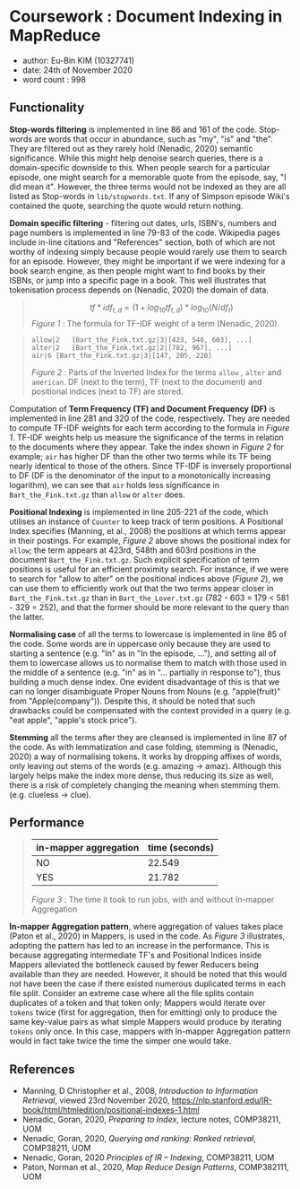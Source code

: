 # Coursework : Document Indexing in MapReduce
- author: Eu-Bin KIM (10327741)
- date: 24th of November 2020
- word count : 998

## Functionality

**Stop-words filtering** is implemented in line 86 and 161 of the code. Stop-words are words that occur in abundance,
 such as "my", "is" and "the". They are filtered out as they rarely hold (Nenadic, 2020) semantic significance. While this might help denoise search queries,
   there is a domain-specific downside to this. When people search for a particular episode, one might search for a 
   memorable quote from the episode, say, "I did mean it". However, the three terms would not be indexed
    as they are all listed as Stop-words in `lib/stopwords.txt`. If any of Simpson episode Wiki's contained the quote, searching the quote would return nothing. 
     
**Domain specific filtering** - filtering out dates, urls, ISBN's, numbers and page numbers is implemented in line 79-83 of the code. Wikipedia pages include
 in-line citations and "References" section, both of which are not worthy of indexing simply because people would rarely use
 them to search for an episode. However, they might be important if we were indexing for a book search engine, as then people
might want to find books by their ISBNs, or jump into a specific page in a book. This well illustrates that tokenisation process
 depends on (Nenadic, 2020) the domain of data. 
    
    
> $$tf*idf_{t, d} = (1 + log_{10}tf_{t,d}) * log_{10}(N/df_{t})$$
> *Figure 1* : The formula for TF-IDF weight of a term (Nenadic, 2020).  
     
> ```
> allow|2	[Bart_the_Fink.txt.gz|3|[423, 548, 603], ...]
> alter|2	[Bart_the_Fink.txt.gz|2|[782, 967], ...]
> air|6	[Bart_the_Fink.txt.gz|3|[147, 205, 220]
> ```
> *Figure 2* : Parts of the Inverted Index for the terms `allow` , `alter` and `american`.
>  DF (next to the term), TF (next to the document) and positional indices (next to TF) are stored. 


 Computation of **Term Frequency (TF) and Document Frequency (DF)** is implemented in line 281 and 320 of the code, respectively. They are needed to compute TF-IDF weights
  for each term according to the formula in *Figure 1*. TF-IDF weights help us measure the significance of the terms 
  in relation to the documents where they appear. Take the index shown in *Figure 2* for example; `air` has higher DF than
   the other two terms while its TF being nearly identical to those of the others.
    Since TF-IDF is inversely proportional to DF (DF is the denominator of the input to a monotonically increasing logarithm),
     we can see that `air` holds less significance in `Bart_the_Fink.txt.gz` than `allow` or `alter` does. 
  

**Positional Indexing** is implemented in line 205-221 of the code, which utilises an instance of `Counter` to keep 
track of term positions. A Positional Index specifies (Manning, et al., 2008) the positions at which
 terms appear in their postings. For example, *Figure 2* above shows the positional index for `allow`; 
 the term appears at 423rd, 548th and 603rd positions in the document `Bart_the_Fink.txt.gz`.
   Such explicit specification of term positions is useful for an efficient proximity search.
   For instance, if we were to search for "allow to alter" on the positional indices above (*Figure 2*),
we can use them to efficiently work out that the two terms appear closer in `Bart_the_Fink.txt.gz` than in
 `Bart_the_Lover.txt.gz` (782 - 603 = 179 < 581 - 329 = 252), and that the former should be more relevant to the query than
 the latter.
 
     
**Normalising case** of all the terms to lowercase is implemented in line 85 of the code. Some words are in uppercase 
only because they are used to starting a sentence (e.g. "In" as in "In the episode, ..."), and setting all of them to lowercase 
allows us to normalise them to match with those used in the middle of a sentence (e.g. "in" as in "... partially in response to"), thus building a much dense index.
 One evident disadvantage of this is that we can no longer disambiguate Proper Nouns from Nouns (e.g. "apple(fruit)" from "Apple(company")). 
Despite this, it should be noted that such drawbacks could be compensated with the context provided in a query (e.g. "eat apple", "apple's stock price").


**Stemming** all the terms after they are cleansed is implemented in line 87 of the code. As with lemmatization and case folding,
 stemming is (Nenadic, 2020) a way of normalising tokens. It works by dropping affixes of words, only leaving out stems of the words (e.g. amazing -> amaz).
Although this largely helps make the index more dense, thus reducing its size as well, there is a risk of completely changing the 
 meaning when stemming them. (e.g. clueless -> clue). 
 
## Performance


> in-mapper aggregation | time (seconds)
> --- | --- 
> NO | 22.549
> YES | 21.782
>
> *Figure 3* : The time it took to run jobs, with and without In-mapper Aggregation


**In-mapper Aggregation pattern**, where aggregation of values takes place (Paton et al., 2020) in Mappers, is used in the code.
 As *Figure 3* illustrates, adopting the pattern has led to an increase in the performance. This is because 
 aggregating intermediate TF's and Positional Indices inside Mappers alleviated the bottleneck caused by
  fewer Reducers being available than they are needed. However, it should be noted that this would not have been 
  the case if there existed numerous duplicated terms in each file split. Consider an extreme case where all the file splits
  contain duplicates of a token and that token only; Mappers would iterate over `tokens` twice (first for aggregation, then for emitting)
   only to produce the same key-value pairs as what simple Mappers would produce by iterating `tokens` only once. 
   In this case, mappers with In-mapper Aggregation pattern would in fact take twice the time the simper one would take.



## References
- Manning, D Christopher et al., 2008,  *Introduction to Information Retrieval*, viewed 23rd November 2020, <https://nlp.stanford.edu/IR-book/html/htmledition/positional-indexes-1.html>
- Nenadic, Goran, 2020, *Preparing to Index*, lecture notes, COMP38211, UOM
- Nenadic, Goran, 2020, *Querying and ranking: Ranked retrieval*, COMP38211, UOM
- Nenadic, Goran, 2020 *Principles of IR – Indexing*, COMP38211, UOM
- Paton, Norman et al., 2020, *Map Reduce Design Patterns*, COMP382111, UOM
